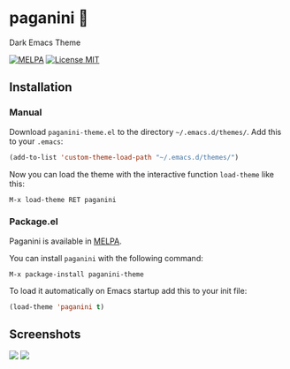 # paganini :violin:
Dark Emacs Theme

[![MELPA](http://melpa.org/packages/paganini-theme-badge.svg)](http://melpa.org/#/paganini-theme)
[![License MIT](https://img.shields.io/badge/License-MIT-green.svg)](LICENSE)

## Installation

### Manual

Download `paganini-theme.el` to the directory `~/.emacs.d/themes/`. Add this to your
`.emacs`:

```lisp
(add-to-list 'custom-theme-load-path "~/.emacs.d/themes/")
```

Now you can load the theme with the interactive function `load-theme` like this:

`M-x load-theme RET paganini`

### Package.el

Paganini is available in [MELPA](http://melpa.org).

You can install `paganini` with the following command:

`M-x package-install paganini-theme`

To load it automatically on Emacs startup add this to your init file:

```lisp
(load-theme 'paganini t)
```
## Screenshots
![](https://github.com/onurtemizkan/paganini/raw/master/screenshots/s1.png)
![](https://github.com/onurtemizkan/paganini/raw/master/screenshots/s2.png)
